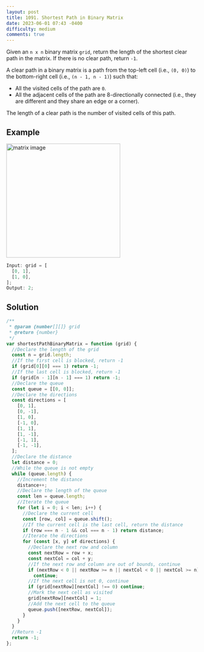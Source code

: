 ```yaml
---
layout: post
title: 1091. Shortest Path in Binary Matrix
date: 2023-06-01 07:43 -0400
difficulty: medium
comments: true
---
```


Given an `n x n` binary matrix `grid`, return the length of the shortest clear path in the matrix. If there is no clear path, return `-1`.

A clear path in a binary matrix is a path from the top-left cell (i.e., `(0, 0)`) to the bottom-right cell (i.e., `(n - 1, n - 1)`) such that:

- All the visited cells of the path are `0`.
- All the adjacent cells of the path are 8-directionally connected (i.e., they are different and they share an edge or a corner).

The length of a clear path is the number of visited cells of this path.

## Example

<img src="{{ site.baseurl }}/assets/images/jun-1.png" alt="matrix image" width="300"/>

```javascript
Input: grid = [
  [0, 1],
  [1, 0],
];
Output: 2;
```

## Solution

```javascript
/**
 * @param {number[][]} grid
 * @return {number}
 */
var shortestPathBinaryMatrix = function (grid) {
  //Declare the length of the grid
  const n = grid.length;
  //If the first cell is blocked, return -1
  if (grid[0][0] === 1) return -1;
  //If the last cell is blocked, return -1
  if (grid[n - 1][n - 1] === 1) return -1;
  //Declare the queue
  const queue = [[0, 0]];
  //Declare the directions
  const directions = [
    [0, 1],
    [0, -1],
    [1, 0],
    [-1, 0],
    [1, 1],
    [1, -1],
    [-1, 1],
    [-1, -1],
  ];
  //Declare the distance
  let distance = 0;
  //While the queue is not empty
  while (queue.length) {
    //Increment the distance
    distance++;
    //Declare the length of the queue
    const len = queue.length;
    //Iterate the queue
    for (let i = 0; i < len; i++) {
      //Declare the current cell
      const [row, col] = queue.shift();
      //If the current cell is the last cell, return the distance
      if (row === n - 1 && col === n - 1) return distance;
      //Iterate the directions
      for (const [x, y] of directions) {
        //Declare the next row and column
        const nextRow = row + x;
        const nextCol = col + y;
        //If the next row and column are out of bounds, continue
        if (nextRow < 0 || nextRow >= n || nextCol < 0 || nextCol >= n)
          continue;
        //If the next cell is not 0, continue
        if (grid[nextRow][nextCol] !== 0) continue;
        //Mark the next cell as visited
        grid[nextRow][nextCol] = 1;
        //Add the next cell to the queue
        queue.push([nextRow, nextCol]);
      }
    }
  }
  //Return -1
  return -1;
};
```
